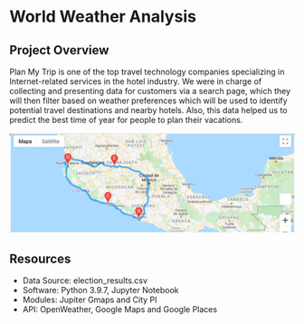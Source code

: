 # World Weather Analysis

## Project Overview

Plan My Trip is one of the top travel technology companies specializing in Internet-related services in the hotel industry. 
We were in charge of collecting and presenting data for customers via a search page, which they will then filter based on weather preferences which will be used to identify potential travel destinations and nearby hotels. Also, this data helped us to predict the best time of year for people to plan their vacations.

<img src="Vacation_Itinerary/WeatherPy_travel_map.PNG" width="650" />

## Resources

  - Data Source: election_results.csv
  - Software: Python 3.9.7, Jupyter Notebook
  - Modules: Jupiter Gmaps and City PI
  - API: OpenWeather, Google Maps and Google Places
